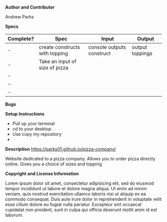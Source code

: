 **Author and Contributor**

Andrew Parks

**Specs**

|Complete?| Spec | Input | Output |
| -|---|---|---|
| -|create constructs with topping|console outputs construct|output toppings|
| -|Take an input of size of pizza|| |
| -|| |  |
| -||| |
| -|  |  | |

**Bugs**


**Setup Instructions**

* Pull up your terminal
* cd to your desktop
* Use copy my repository
*

**Description**
https://parks01.github.io/pizza-company/

Website dedicated to a pizza company. Allows you to order pizza directly online. Gives you a choice of sizes and topping

**Copyright and License Information**

Lorem ipsum dolor sit amet, consectetur adipisicing elit, sed do eiusmod tempor incididunt ut labore et dolore magna aliqua. Ut enim ad minim veniam, quis nostrud exercitation ullamco laboris nisi ut aliquip ex ea commodo consequat. Duis aute irure dolor in reprehenderit in voluptate velit esse cillum dolore eu fugiat nulla pariatur. Excepteur sint occaecat cupidatat non proident, sunt in culpa qui officia deserunt mollit anim id est laborum.
